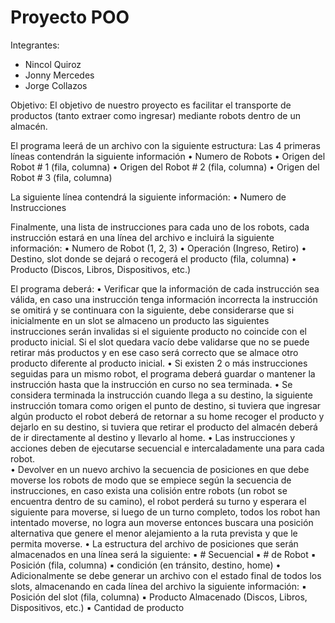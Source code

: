 # Proyecto POO

Integrantes:
- Nincol Quiroz
- Jonny Mercedes
- Jorge Collazos

Objetivo:
El objetivo de nuestro proyecto es facilitar el transporte de productos (tanto extraer como ingresar) mediante robots dentro de un almacén.

El programa leerá de un archivo con la siguiente estructura: 
Las 4  primeras líneas contendrán la siguiente información 
• Numero de Robots 
• Origen del Robot # 1 (fila, columna) 
• Origen del Robot # 2 (fila, columna) 
• Origen del Robot # 3 (fila, columna) 
 
La siguiente línea contendrá la siguiente información: 
• Numero de Instrucciones 

Finalmente, una lista de instrucciones para cada uno de los robots,  cada instrucción estará en una línea del archivo e incluirá la siguiente información: 
• Numero de Robot (1, 2, 3) 
• Operación (Ingreso, Retiro) 
• Destino, slot donde se dejará o recogerá el producto (fila, columna) 
• Producto (Discos, Libros, Dispositivos, etc.) 

El programa deberá: 
• Verificar que la información de cada instrucción sea válida, en caso una instrucción tenga información incorrecta la instrucción se omitirá y se continuara con la siguiente, debe considerarse que si inicialmente en un slot se almaceno un producto las siguientes instrucciones serán invalidas si el siguiente producto no coincide con el producto inicial. Si el slot quedara vacío debe validarse que no se puede retirar más productos y en ese caso será correcto que se almace otro producto diferente al producto inicial. 
• Si existen 2 o más instrucciones seguidas para un mismo robot, el programa deberá guardar o mantener la instrucción hasta que la instrucción en curso no sea terminada. 
• Se considera terminada la instrucción cuando llega a su destino, la siguiente instrucción tomara como origen el punto de destino, si tuviera que ingresar algún producto el robot deberá de retornar a su home recoger el producto y dejarlo en su destino, si tuviera que retirar el producto del almacén deberá de ir directamente al destino y llevarlo al home. 
• Las instrucciones y acciones deben de ejecutarse secuencial e intercaladamente una para cada robot.   
• Devolver en un nuevo archivo la secuencia de posiciones en que debe moverse los robots de modo que se empiece según la secuencia de instrucciones, en caso exista una colisión entre robots (un robot se encuentra dentro de su camino), el robot perderá su turno y esperara el siguiente para moverse, si luego de un turno completo, todos los robot han intentado moverse, no logra aun moverse entonces buscara una posición alternativa que genere el menor alejamiento a la ruta prevista y que le permita moverse. 
• La estructura del archivo de posiciones que serán almacenados en una línea será la siguiente: 
      ▪ # Secuencial 
      ▪ # de Robot 
      ▪ Posición (fila, columna) 
      ▪ condición (en tránsito, destino, home) 
• Adicionalmente se debe generar un archivo con el estado final de todos los slots, almacenando en cada línea del archivo la siguiente información: 
      ▪ Posición del slot (fila, columna) 
      ▪ Producto Almacenado (Discos, Libros, Dispositivos, etc.) 
      ▪ Cantidad de producto 
